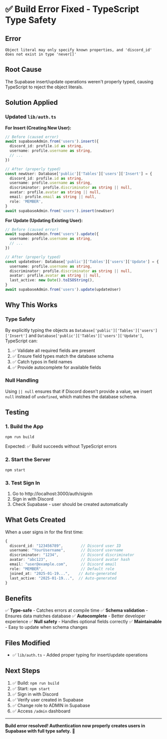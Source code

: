 # ✅ Build Error Fixed - TypeScript Type Safety

## Error
```
Object literal may only specify known properties, and 'discord_id' does not exist in type 'never[]'
```

## Root Cause
The Supabase insert/update operations weren't properly typed, causing TypeScript to reject the object literals.

## Solution Applied

### Updated `lib/auth.ts`

**For Insert (Creating New User):**
```typescript
// Before (caused error)
await supabaseAdmin.from('users').insert({
  discord_id: profile.id as string,
  username: profile.username as string,
  // ...
})

// After (properly typed)
const newUser: Database['public']['Tables']['users']['Insert'] = {
  discord_id: profile.id as string,
  username: profile.username as string,
  discriminator: profile.discriminator as string || null,
  avatar: profile.avatar as string || null,
  email: profile.email as string || null,
  role: 'MEMBER',
}
await supabaseAdmin.from('users').insert(newUser)
```

**For Update (Updating Existing User):**
```typescript
// Before (caused error)
await supabaseAdmin.from('users').update({
  username: profile.username as string,
  // ...
})

// After (properly typed)
const updateUser: Database['public']['Tables']['users']['Update'] = {
  username: profile.username as string,
  discriminator: profile.discriminator as string || null,
  avatar: profile.avatar as string || null,
  last_active: new Date().toISOString(),
}
await supabaseAdmin.from('users').update(updateUser)
```

## Why This Works

### Type Safety
By explicitly typing the objects as `Database['public']['Tables']['users']['Insert']` and `Database['public']['Tables']['users']['Update']`, TypeScript can:
1. ✅ Validate all required fields are present
2. ✅ Ensure field types match the database schema
3. ✅ Catch typos in field names
4. ✅ Provide autocomplete for available fields

### Null Handling
Using `|| null` ensures that if Discord doesn't provide a value, we insert `null` instead of `undefined`, which matches the database schema.

## Testing

### 1. Build the App
```bash
npm run build
```

Expected: ✅ Build succeeds without TypeScript errors

### 2. Start the Server
```bash
npm start
```

### 3. Test Sign In
1. Go to http://localhost:3000/auth/signin
2. Sign in with Discord
3. Check Supabase - user should be created automatically

## What Gets Created

When a user signs in for the first time:
```typescript
{
  discord_id: "123456789",        // Discord user ID
  username: "YourUsername",       // Discord username
  discriminator: "1234",          // Discord discriminator
  avatar: "abc123",               // Discord avatar hash
  email: "user@example.com",      // Discord email
  role: "MEMBER",                 // Default role
  joined_at: "2025-01-19...",    // Auto-generated
  last_active: "2025-01-19...",  // Auto-generated
}
```

## Benefits

✅ **Type-safe** - Catches errors at compile time
✅ **Schema validation** - Ensures data matches database
✅ **Autocomplete** - Better developer experience
✅ **Null safety** - Handles optional fields correctly
✅ **Maintainable** - Easy to update when schema changes

## Files Modified

- ✅ `lib/auth.ts` - Added proper typing for insert/update operations

## Next Steps

1. ✅ Build: `npm run build`
2. ✅ Start: `npm start`
3. ✅ Sign in with Discord
4. ✅ Verify user created in Supabase
5. ✅ Change role to ADMIN in Supabase
6. ✅ Access `/admin` dashboard

---

**Build error resolved! Authentication now properly creates users in Supabase with full type safety.** 🎉
